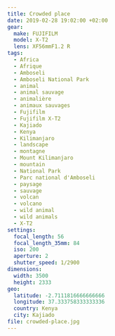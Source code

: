 ```yaml
---
title: Crowded place
date: 2019-02-28 19:02:00 +02:00
gear:
  make: FUJIFILM
  model: X-T2
  lens: XF56mmF1.2 R
tags:
  - Africa
  - Afrique
  - Amboseli
  - Amboseli National Park
  - animal
  - animal sauvage
  - animalière
  - animaux sauvages
  - Fujifilm
  - Fujifilm X-T2
  - Kajiado
  - Kenya
  - Kilimanjaro
  - landscape
  - montagne
  - Mount Kilimanjaro
  - mountain
  - National Park
  - Parc national d'Amboseli
  - paysage
  - sauvage
  - volcan
  - volcano
  - wild animal
  - wild animals
  - X-T2
settings:
  focal_length: 56
  focal_length_35mm: 84
  iso: 200
  aperture: 2
  shutter_speed: 1/2900
dimensions:
  width: 3500
  height: 2333
geo:
  latitude: -2.7111816666666666
  longitude: 37.333758333333336
  country: Kenya
  city: Kajiado
file: crowded-place.jpg
---
```



